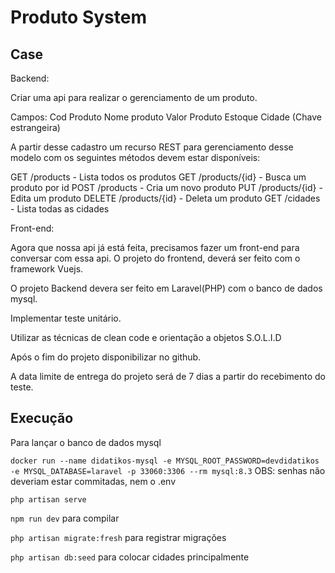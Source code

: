 # Produto System

## Case

Backend:

Criar uma api para realizar o gerenciamento de um produto.

Campos:
Cod Produto
Nome produto
Valor Produto
Estoque
Cidade (Chave estrangeira)

A partir desse cadastro um recurso REST para gerenciamento desse modelo com os seguintes métodos devem estar disponíveis:

GET /products - Lista todos os produtos
GET /products/{id} - Busca um produto por id
POST /products - Cria um novo produto
PUT /products/{id} - Edita um produto
DELETE /products/{id} - Deleta um produto
GET /cidades - Lista todas as cidades

Front-end:

Agora que nossa api já está feita, precisamos fazer um front-end para conversar com essa api.
O projeto do frontend, deverá ser feito com o framework Vuejs.

O projeto Backend devera ser feito em Laravel(PHP) com o banco de dados mysql.

Implementar teste unitário.

Utilizar as técnicas de clean code e orientação a objetos S.O.L.I.D

Após o fim do projeto disponibilizar no github.

A data limite de entrega do projeto será de 7 dias a partir do recebimento do teste.

## Execução

Para lançar o banco de dados mysql

`docker run --name didatikos-mysql -e MYSQL_ROOT_PASSWORD=devdidatikos -e MYSQL_DATABASE=laravel -p 33060:3306 --rm mysql:8.3`
OBS: senhas não deveriam estar commitadas, nem o .env

`php artisan serve`

`npm run dev` para compilar

`php artisan migrate:fresh` para registrar migrações

`php artisan db:seed` para colocar cidades principalmente